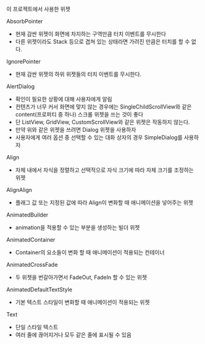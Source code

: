 이 프로젝트에서 사용한 위젯

AbsorbPointer
- 현재 감싼 위젯이 화면에 차지하는 구역만큼 터치 이벤트를 무시한다
- 다른 위젯이라도 Stack 등으로 겹쳐 있는 상태라면 가려진 만큼은 터치를 할 수 없다.

IgnorePointer
- 현재 감싼 위젯의 하위 위젯들의 터치 이벤트를 무시한다.

AlertDialog
- 확인이 필요한 상황에 대해 사용자에게 알림
- 컨텐츠가 너무 커서 화면에 맞지 않는 경우에는 SingleChildScrollView와 같은 content(프로퍼티 중 하나) 스크롤 위젯을 쓰는 것이 좋다
- 단 ListView, GridView, CustomScrollView와 같은 위젯은 작동하지 않는다.
- 만약 위와 같은 위젯을 쓰려면 Dialog 위젯을 사용하자
- 사용자에게 여러 옵션 중 선택할 수 있는 대화 상자의 경우 SimpleDialog를 사용하자

Align
- 자체 내에서 자식을 정렬하고 선택적으로 자식 크기에 따라 자체 크기를 조정하는 위젯

AlignAlign
- 플래그 값 또는 지정된 값에 따라 Align이 변화할 때 애니메이션을 넣어주는 위젯

AnimatedBuilder
- animation을 적용할 수 있는 부분을 생성하는 빌더 위젯

AnimatedContainer
- Container의 요소들이 변화 할 때 애니메이션이 적용되는 컨테이너

AnimatedCrossFade
- 두 위젯을 번갈아가면서 FadeOut, FadeIn 할 수 있는 위젯

AnimatedDefaultTextStyle
- 기본 텍스트 스타일이 변화할 때 애니메이션이 적용되는 위젯

Text
- 단일 스타일 텍스트
- 여러 줄에 끊어지거나 모두 같은 줄에 표시될 수 있음